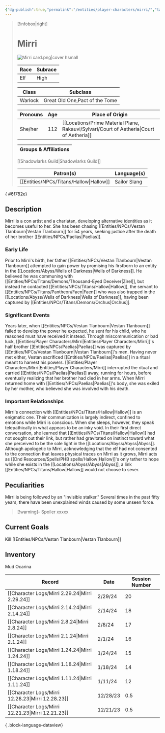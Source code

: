 ```yaml
---
{"dg-publish":true,"permalink":"/entities/player-characters/mirri/","tags":["Creature","PlayerCharacter"]}
---
```



> [!infobox|right]
> # Mirri
> ![Mirri card.png|cover hsmall](/img/user/Images/Creatures/Mirri%20card.png)
> 
> Race | Subrace |
> ---|---|
> Elf | High |
> 
> Class | Subclass |
> ---|---|
> Warlock | Great Old One,Pact of the Tome |
> 
> Pronouns|Age|Place of Origin| 
> ---|---|---|
> She/her|112|[[Locations/Prime Material Plane, Rakauvi/Sylvari/Court of Aetheria\|Court of Aetheria]]|
> 
> Groups & Affiliations|
> ---|
> [[Shadowlarks Guild\|Shadowlarks Guild]]
> 
> Patron(s)|Language(s)| 
> ---|---|
> [[Entities/NPCs/Titans/Hallow\|Hallow]]|Sailor Slang| 
{ #6f782e}


## Description
Mirri is a con artist and a charlatan, developing alternative identities as it becomes useful to her. She has been chasing [[Entities/NPCs/Vestan Tlanbourn\|Vestan Tlanbourn]] for 54 years, seeking justice after the death of her brother [[Entities/NPCs/Paelias\|Paelias]].
### Early Life
Prior to Mirri's birth, her father [[Entities/NPCs/Vestan Tlanbourn\|Vestan Tlanbourn]] attempted to gain power by promising his firstborn to an entity in the [[Locations/Abyss/Wells of Darkness\|Wells of Darkness]]. He believed he was communing with [[Entities/NPCs/Titans/Demons/Thousand-Eyed Deceiver\|Zirel]], but instead he contacted [[Entities/NPCs/Titans/Hallow\|Hallow]], the servant to [[Entities/NPCs/Titans/Pantheon/Faen\|Faen]] who was also trapped in the [[Locations/Abyss/Wells of Darkness\|Wells of Darkness]], having been captured by [[Entities/NPCs/Titans/Demons/Orchus\|Orchus]]. 

### Significant Events
Years later, when [[Entities/NPCs/Vestan Tlanbourn\|Vestan Tlanbourn]] failed to develop the power he expected, he sent for his child, who he reasoned must have received it instead. 
Through miscommunication or bad luck, [[Entities/Player Characters/Mirri\|Entities/Player Characters/Mirri]]'s half brother [[Entities/NPCs/Paelias\|Paelias]] was captured by [[Entities/NPCs/Vestan Tlanbourn\|Vestan Tlanbourn]]'s men. Having never met either, Vestan sacrificed [[Entities/NPCs/Paelias\|Paelias]] in a ritual meant to harvest his powers. [[Entities/Player Characters/Mirri\|Entities/Player Characters/Mirri]] interrupted the ritual and carried [[Entities/NPCs/Paelias\|Paelias]] away, running for hours, before eventually realizing that her brother had died in her arms. 
When Mirri returned home with [[Entities/NPCs/Paelias\|Paelias]]'s body, she was exiled by her mother, who believed she was involved with his death. 
### Important Relationships
Mirri's connection with [[Entities/NPCs/Titans/Hallow\|Hallow]] is an enigmatic one. Their communication is largely indirect, confined to emotions while Mirri is conscious. When she sleeps, however, they speak telepathically in what appears to be an inky void. 
In their first direct conversation, she learned that [[Entities/NPCs/Titans/Hallow\|Hallow]] had not sought out their link, but rather had gravitated on instinct toward what she perceived to be the sole light in the [[Locations/Abyss/Abyss\|Abyss]]. Although apologetic to Mirri, acknowledging that the elf had not consented to the connection that leaves physical traces on Mirri as it grows, Mirri acts as [[Dnd Resources/Spells/PHB spells/Hallow\|Hallow]]'s only tether to hope while she exists in the [[Locations/Abyss/Abyss\|Abyss]], a link [[Entities/NPCs/Titans/Hallow\|Hallow]] would not choose to sever.
## Peculiarities
Mirri is being followed by an "invisible stalker." Several times in the past fifty years, there have been unexplained winds caused by some unseen force. 
> [!warning]- Spoiler
> xxxxx
## Current Goals
Kill [[Entities/NPCs/Vestan Tlanbourn\|Vestan Tlanbourn]]
## Inventory
Mud Ocarina

| Record                                               | Date     | Session Number |
| ---------------------------------------------------- | -------- | -------------- |
| [[Character Logs/Mirri 2.29.24\|Mirri 2.29.24]]   | 2/29/24  | 20             |
| [[Character Logs/Mirri 2.14.24\|Mirri 2.14.24]]   | 2/14/24  | 18             |
| [[Character Logs/Mirri 2.8.24\|Mirri 2.8.24]]     | 2/8/24   | 17             |
| [[Character Logs/Mirri 2.1.24\|Mirri 2.1.24]]     | 2/1/24   | 16             |
| [[Character Logs/Mirri 1.24.24\|Mirri 1.24.24]]   | 1/24/24  | 15             |
| [[Character Logs/Mirri 1.18.24\|Mirri 1.18.24]]   | 1/18/24  | 14             |
| [[Character Logs/Mirri 1.11.24\|Mirri 1.11.24]]   | 1/11/24  | 12             |
| [[Character Logs/Mirri 12.28.23\|Mirri 12.28.23]] | 12/28/23 | 0.5            |
| [[Character Logs/Mirri 12.21.23\|Mirri 12.21.23]] | 12/21/23 | 0.5            |

{ .block-language-dataview}